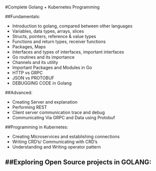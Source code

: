 #Complete Golang + Kubernetes Programming

##Fundamentals: 

-   Introduction to golang, compared between other languages
-   Variables, data types, arrays, slices
-   Structs, pointers, reference & value types
-   Functions and return types, receiver functions
-   Packages, Maps
-   Interfaces and types of interfaces, important interfaces
-   Go routines and its importance
-   Channels and its utility
-   Important Packages and Modules in Go
-   HTTP vs GRPC
-   JSON vs PROTOBUF
-   DEBUGGING CODE in Golang

##Advanced:
-   Creating Server and explanation 
-   Performing REST 
-   Client server communication trace and debug 
-   Communicating Via GRPC and Data using Protobuf 

##Programming in Kubernetes:

-   Creating Microservices and establishing connections 
-   Writing  CRD’s/ Communicating with CRD’s 
-   Understanding and Writing operator pattern 
       


##Exploring Open Source projects in GOLANG:
-     

